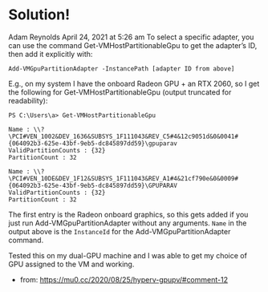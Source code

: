 # Solution!

Adam Reynolds
April 24, 2021 at 5:26 am
To select a specific adapter, you can use the command Get-VMHostPartitionableGpu to get the adapter’s ID, then add it explicitly with:

`Add-VMGpuPartitionAdapter -InstancePath [adapter ID from above]`

E.g., on my system I have the onboard Radeon GPU + an RTX 2060, so I get the following for Get-VMHostPartitionableGpu (output truncated for readability):
```
PS C:\Users\a> Get-VMHostPartitionableGpu

Name : \\?\PCI#VEN_1002&DEV_1636&SUBSYS_1F111043&REV_C5#4&12c9051d&0&0041#{064092b3-625e-43bf-9eb5-dc845897dd59}\gpuparav
ValidPartitionCounts : {32}
PartitionCount : 32

Name : \\?\PCI#VEN_10DE&DEV_1F12&SUBSYS_1F111043&REV_A1#4&21cf790e&0&0009#{064092b3-625e-43bf-9eb5-dc845897dd59}\GPUPARAV
ValidPartitionCounts : {32}
PartitionCount : 32
```
The first entry is the Radeon onboard graphics, so this gets added if you just run Add-VMGpuPartitionAdapter without any arguments. `Name` in the output above is the `InstanceId` for the Add-VMGpuPartitionAdapter command.

Tested this on my dual-GPU machine and I was able to get my choice of GPU assigned to the VM and working.

- from: https://mu0.cc/2020/08/25/hyperv-gpupv/#comment-12
